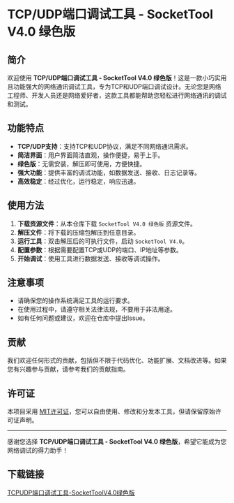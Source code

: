 # TCP/UDP端口调试工具 - SocketTool V4.0 绿色版

## 简介

欢迎使用 **TCP/UDP端口调试工具 - SocketTool V4.0 绿色版**！这是一款小巧实用且功能强大的网络通讯调试工具，专为TCP和UDP端口调试设计。无论您是网络工程师、开发人员还是网络爱好者，这款工具都能帮助您轻松进行网络通讯的调试和测试。

## 功能特点

- **TCP/UDP支持**：支持TCP和UDP协议，满足不同网络通讯需求。
- **简洁界面**：用户界面简洁直观，操作便捷，易于上手。
- **绿色版**：无需安装，解压即可使用，方便快捷。
- **强大功能**：提供丰富的调试功能，如数据发送、接收、日志记录等。
- **高效稳定**：经过优化，运行稳定，响应迅速。

## 使用方法

1. **下载资源文件**：从本仓库下载 `SocketTool V4.0 绿色版` 资源文件。
2. **解压文件**：将下载的压缩包解压到任意目录。
3. **运行工具**：双击解压后的可执行文件，启动 `SocketTool V4.0`。
4. **配置参数**：根据需要配置TCP或UDP的端口、IP地址等参数。
5. **开始调试**：使用工具进行数据发送、接收等调试操作。

## 注意事项

- 请确保您的操作系统满足工具的运行要求。
- 在使用过程中，请遵守相关法律法规，不要用于非法用途。
- 如有任何问题或建议，欢迎在仓库中提出Issue。

## 贡献

我们欢迎任何形式的贡献，包括但不限于代码优化、功能扩展、文档改进等。如果您有兴趣参与贡献，请参考我们的贡献指南。

## 许可证

本项目采用 [MIT许可证](LICENSE)，您可以自由使用、修改和分发本工具，但请保留原始许可证声明。

---

感谢您选择 **TCP/UDP端口调试工具 - SocketTool V4.0 绿色版**，希望它能成为您网络调试的得力助手！

## 下载链接

[TCPUDP端口调试工具-SocketToolV4.0绿色版](https://pan.quark.cn/s/6a9f9beccdb9)